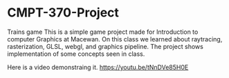 # CMPT-370-Project
Trains game
This is a simple game project made for Introduction to computer Graphics at Macewan. 
On this class we learned about raytracing, rasterization, GLSL, webgl, and graphics pipeline. 
The project shows implementation of some concepts seen in class. 

Here is a video demonstraing it. 
https://youtu.be/tNnDVe85H0E
